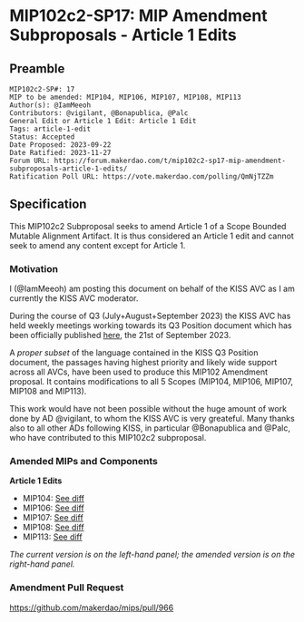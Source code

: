 # MIP102c2-SP17: MIP Amendment Subproposals - Article 1 Edits

## Preamble

```
MIP102c2-SP#: 17
MIP to be amended: MIP104, MIP106, MIP107, MIP108, MIP113
Author(s): @IamMeeoh
Contributors: @vigilant, @Bonapublica, @Palc
General Edit or Article 1 Edit: Article 1 Edit
Tags: article-1-edit
Status: Accepted
Date Proposed: 2023-09-22
Date Ratified: 2023-11-27
Forum URL: https://forum.makerdao.com/t/mip102c2-sp17-mip-amendment-subproposals-article-1-edits/
Ratification Poll URL: https://vote.makerdao.com/polling/QmNjTZZm
```

## Specification

This MIP102c2 Subproposal seeks to amend Article 1 of a Scope Bounded Mutable Alignment Artifact. It is thus considered an Article 1 edit and cannot seek to amend any content except for Article 1.

### Motivation

I (@IamMeeoh) am posting this document on behalf of the KISS AVC as I am currently the KISS AVC moderator. 

During the course of Q3 (July+August+September 2023) the KISS AVC has held weekly meetings working towards its Q3 Position document which has been officially published [here](http://forum.makerdao.com/t/kiss-position-document-for-q3-09-21-2023/22147/2?u=iammeeoh), the 21st of September 2023. 

A _proper subset_ of the language contained in the KISS Q3 Position document, the passages having highest priority and likely wide support across all AVCs, have been used to produce this MIP102 Amendment proposal. It contains modifications to all 5 Scopes (MIP104, MIP106, MIP107, MIP108 and MIP113).

This work would have not been possible without the huge amount of work done by AD @vigilant, to whom the KISS AVC is very greateful. Many thanks also to all other ADs following KISS, in particular @Bonapublica and @Palc, who have contributed to this MIP102c2 subproposal.

### Amended MIPs and Components

**Article 1 Edits**

- MIP104: [See diff](https://www.diffchecker.com/Va48iXvG/)
- MIP106: [See diff](https://www.diffchecker.com/7AL6gF7F/)
- MIP107: [See diff](https://www.diffchecker.com/kTCCFJGn/)
- MIP108: [See diff](https://www.diffchecker.com/cvYiw5Wt/)
- MIP113: [See diff](https://www.diffchecker.com/7CcNdvt1/)

_The current version is on the left-hand panel; the amended version is on the right-hand panel._

### Amendment Pull Request

https://github.com/makerdao/mips/pull/966
